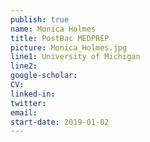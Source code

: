 ```yaml
---
publish: true
name: Monica Holmes
title: PostBac MEDPREP
picture: Monica_Holmes.jpg
line1: University of Michigan
line2:
google-scholar: 
CV:
linked-in: 
twitter:
email: 
start-date: 2019-01-02
---
```

